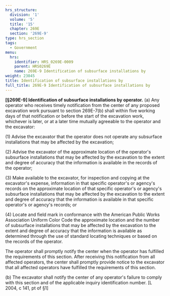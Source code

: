 ```yaml
---
hrs_structure:
  division: '1'
  volume: '5'
  title: '15'
  chapter: 269E
  section: '269E-9'
type: hrs_section
tags:
  - Government
menu:
  hrs:
    identifier: HRS_0269E-0009
    parent: HRS0269E
    name: 269E-9 Identification of subsurface installations by
weight: 23045
title: Identification of subsurface installations by
full_title: 269E-9 Identification of subsurface installations by
---
```

**[§269E-9] Identification of subsurface installations by operator.** (a) Any operator who receives timely notification from the center of any proposed excavation work pursuant to section 269E-7(b) shall within five working days of that notification or before the start of the excavation work, whichever is later, or at a later time mutually agreeable to the operator and the excavator:

(1) Advise the excavator that the operator does not operate any subsurface installations that may be affected by the excavation;

(2) Advise the excavator of the approximate location of the operator's subsurface installations that may be affected by the excavation to the extent and degree of accuracy that the information is available in the records of the operator;

(3) Make available to the excavator, for inspection and copying at the excavator's expense, information in that specific operator's or agency's records on the approximate location of that specific operator's or agency's subsurface installations that may be affected by the excavation to the extent and degree of accuracy that the information is available in that specific operator's or agency's records; or

(4) Locate and field mark in conformance with the American Public Works Association Uniform Color Code the approximate location and the number of subsurface installations that may be affected by the excavation to the extent and degree of accuracy that the information is available as determined through the use of standard locating techniques or based on the records of the operator.

The operator shall promptly notify the center when the operator has fulfilled the requirements of this section. After receiving this notification from all affected operators, the center shall promptly provide notice to the excavator that all affected operators have fulfilled the requirements of this section.

(b) The excavator shall notify the center of any operator's failure to comply with this section and of the applicable inquiry identification number. [L 2004, c 141, pt of §1]